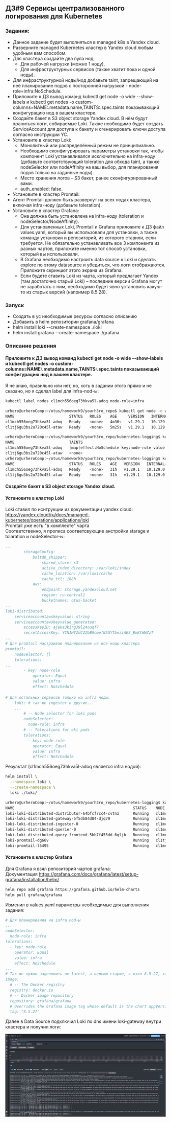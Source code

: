 ## ДЗ#9 Сервисы централизованного логирования для Kubernetes

### Задания:
- Данное задание будет выполняться в managed k8s в Yandex cloud.
- Разверните managed Kubernetes кластер в Yandex cloud любым удобным вам способом.
- Для кластера создайте два пула нод:
  - Для рабочей нагрузки (можно 1 ноду).
  - Для инфраструктурных сервисов (также хватит пока и одной ноды).
- Для инфраструктурной ноды/нод добавьте taint, запрещающий на неё планирование подов с посторонней нагрузкой - node-role=infra:NoSchedule.
- Приложите к ДЗ вывод команд kubectl get node -o wide --show-labels и kubectl get nodes -o custom-columns=NAME:.metadata.name,TAINTS:.spec.taints показывающий конфигурацию нод в вашем кластере.
- Создайте бакет в S3 object storage Yandex cloud. В нём будут храниться логи, собираемые Loki. Также необходимо будет создать ServiceAccount для доступа к бакету и сгенерировать ключи доступа согласно инструкции YC.
- Установите в кластер Loki:
  - Монолитный или распределённый режим не принципиально.
  - Необходимо сконфигурировать параметры установки так, чтобы компонент Loki устанавливался исключительно на infra-ноду (добавьте соответствующий toleration для обхода taint, а также nodeSelector или nodeAffinity на ваш выбор, для планирования подов только на заданные ноды).
  - Место хранения логов – S3 бакет, ранее сконфигурированный вами.
  - auth_enabled: false.
- Установите в кластер Promtail:
- Агент Promtail должен быть развернут на всех нодах кластера, включая infra-ноду (добавьте toleration).
- Установите в кластер Grafana:
  - Она должна быть установлена на infra-ноду (toleration и nodeSelector/NodeAffinity).
  - Для установленных Loki, Promtail и Grafana приложите к ДЗ файл values.yaml, который вы использовали для установки, а также команду установки и репозиторий, из которого ставили, если требуется. Не обязательно устанавливать все 3 компонента из разных чартов, приложите именно тот способ установки, который вы использовали.
  - В Grafana необходимо настроить data source к Loki и сделать explore по этому datasource и убедиться, что логи отображаются. Приложите скриншот этого экрана из Grafana.
  - Если будете ставить Loki из чарта, который предлагает Yandex (там достаточно старый Loki) – последние версии Grafana могут не заработать с ним, необходимо будет явно установить какую-то из старых версий (например 8.5.28).

### Запуск 
- Создать в yc необходимые ресурсы согласно описанию
- Добавить в helm репозитории grafana/grafana
- helm install loki --create-namespace ./loki
- helm install grafana --create-namespace ./grafana

### Описание решения
#### Приложите к ДЗ вывод команд kubectl get node -o wide --show-labels и kubectl get nodes -o custom-columns=NAME:.metadata.name,TAINTS:.spec.taints показывающий конфигурацию нод в вашем кластере.

Я не знаю, правильно или нет, но, хоть в задании этого прямо и не сказано, но я сделал label для infra-nod-ы:
```sh
kubectl label nodes cl1mch556oeg73hkva5l-adoq node-role=infra
```
```sh
urhero@urheroComp:~/otus/homework9/yourh3ro_repo$ kubectl get node -o wide --show-labels
NAME                        STATUS   ROLES    AGE     VERSION   INTERNAL-IP   EXTERNAL-IP      OS-IMAGE             KERNEL-VERSION      CONTAINER-RUNTIME     LABELS
cl1mch556oeg73hkva5l-adoq   Ready    <none>   4m36s   v1.29.1   10.129.0.27   89.169.161.205   Ubuntu 20.04.6 LTS   5.4.0-177-generic   containerd://1.6.28   beta.kubernetes.io/arch=amd64,beta.kubernetes.io/instance-type=standard-v3,beta.kubernetes.io/os=linux,failure-domain.beta.kubernetes.io/zone=ru-central1-b,kubernetes.io/arch=amd64,kubernetes.io/hostname=cl1mch556oeg73hkva5l-adoq,kubernetes.io/os=linux,node.kubernetes.io/instance-type=standard-v3,node.kubernetes.io/kube-proxy-ds-ready=true,node.kubernetes.io/masq-agent-ds-ready=true,node.kubernetes.io/node-problem-detector-ds-ready=true,topology.kubernetes.io/zone=ru-central1-b,yandex.cloud/node-group-id=cat0v93m5blvhi54rqgo,yandex.cloud/pci-topology=k8s,yandex.cloud/preemptible=false
cl1tj6gu3bs2u720c45l-ataw   Ready    <none>   5m25s   v1.29.1   10.129.0.15   51.250.111.217   Ubuntu 20.04.6 LTS   5.4.0-177-generic   containerd://1.6.28   beta.kubernetes.io/arch=amd64,beta.kubernetes.io/instance-type=standard-v3,beta.kubernetes.io/os=linux,failure-domain.beta.kubernetes.io/zone=ru-central1-b,kubernetes.io/arch=amd64,kubernetes.io/hostname=cl1tj6gu3bs2u720c45l-ataw,kubernetes.io/os=linux,node.kubernetes.io/instance-type=standard-v3,node.kubernetes.io/kube-proxy-ds-ready=true,node.kubernetes.io/masq-agent-ds-ready=true,node.kubernetes.io/node-problem-detector-ds-ready=true,topology.kubernetes.io/zone=ru-central1-b,yandex.cloud/node-group-id=catvrk52e745dob6mor7,yandex.cloud/pci-topology=k8s,yandex.cloud/preemptible=false
```

```sh
urhero@urheroComp:~/otus/homework9/yourh3ro_repo/kubernetes-logging$ kubectl get nodes -o custom-columns=NAME:.metadata.name,TAINTS:.spec.taints
NAME                        TAINTS
cl1mch556oeg73hkva5l-adoq   [map[effect:NoSchedule key:node-role value:infra]]
cl1tj6gu3bs2u720c45l-ataw   <none>
urhero@urheroComp:~/otus/homework9/yourh3ro_repo/kubernetes-logging$ kubectl get node -o wide --show-labels
NAME                        STATUS   ROLES    AGE   VERSION   INTERNAL-IP   EXTERNAL-IP      OS-IMAGE             KERNEL-VERSION      CONTAINER-RUNTIME     LABELS
cl1mch556oeg73hkva5l-adoq   Ready    <none>   31h   v1.29.1   10.129.0.27   51.250.19.145    Ubuntu 20.04.6 LTS   5.4.0-177-generic   containerd://1.6.28   beta.kubernetes.io/arch=amd64,beta.kubernetes.io/instance-type=standard-v3,beta.kubernetes.io/os=linux,failure-domain.beta.kubernetes.io/zone=ru-central1-b,kubernetes.io/arch=amd64,kubernetes.io/hostname=cl1mch556oeg73hkva5l-adoq,kubernetes.io/os=linux,node-role=infra,node.kubernetes.io/instance-type=standard-v3,node.kubernetes.io/kube-proxy-ds-ready=true,node.kubernetes.io/masq-agent-ds-ready=true,node.kubernetes.io/node-problem-detector-ds-ready=true,topology.kubernetes.io/zone=ru-central1-b,yandex.cloud/node-group-id=cat0v93m5blvhi54rqgo,yandex.cloud/pci-topology=k8s,yandex.cloud/preemptible=false
cl1tj6gu3bs2u720c45l-ataw   Ready    <none>   31h   v1.29.1   10.129.0.15   89.169.172.195   Ubuntu 20.04.6 LTS   5.4.0-177-generic   containerd://1.6.28   beta.kubernetes.io/arch=amd64,beta.kubernetes.io/instance-type=standard-v3,beta.kubernetes.io/os=linux,failure-domain.beta.kubernetes.io/zone=ru-central1-b,kubernetes.io/arch=amd64,kubernetes.io/hostname=cl1tj6gu3bs2u720c45l-ataw,kubernetes.io/os=linux,node.kubernetes.io/instance-type=standard-v3,node.kubernetes.io/kube-proxy-ds-ready=true,node.kubernetes.io/masq-agent-ds-ready=true,node.kubernetes.io/node-problem-detector-ds-ready=true,topology.kubernetes.io/zone=ru-central1-b,yandex.cloud/node-group-id=catvrk52e745dob6mor7,yandex.cloud/pci-topology=k8s,yandex.cloud/preemptible=false
```
#### Cоздайте бакет в S3 object storage Yandex cloud.
#### Установите в кластер Loki
Loki ставил по иснтрукции из документации yandex cloud:  
https://yandex.cloud/ru/docs/managed-kubernetes/operations/applications/loki  
Promtail уже есть "в комплекте" чарта  
Соответственно, я прописа соответсвующие анстройки starage и tolaration и nodeSelector-ы:
```yml
...
        storageConfig:
            boltdb_shipper:
                shared_store: s3
                active_index_directory: /var/loki/index
                cache_location: /var/loki/cache
                cache_ttl: 168h
            aws:
                endpoint: storage.yandexcloud.net
                region: ru-central1
                bucketnames: otus-backet
...
loki-distributed:
    serviceaccountawskeyvalue: string
    serviceaccountawskeyvalue_generated:
        accessKeyID: ajeka3kirg39l24ouqf7
        secretAccessKey: YCNIHYZdCZZbB9cmefN5GYTbeziAES_BmKtWWZzT
...
# Для promtail настраиваю планирование на все ноды кластера
promtail:
    nodeSelector: {}
    tolerations:
...
        - key: node-role
            operator: Equal
            value: infra
            effect: NoSchedule

# Для остальных сервисов только на infra ноды:
    loki: # так же ingester и другие...
    ...
        # -- Node selector for loki pods
        nodeSelector: 
          node-role: infra
        # -- Tolerations for oki pods
        tolerations: 
          - key: node-role
            operator: Equal
            value: infra
            effect: NoSchedule
```
Результат (cl1mch556oeg73hkva5l-adoq является infra нодой):
```sh
helm install \
  --namespace loki \
  --create-namespace \
  loki ./loki/
```
```sh
urhero@urheroComp:~/otus/homework9/yourh3ro_repo/kubernetes-logging$ kubectl get pod -o=custom-columns=NAME:.metadata.name,STATUS:.status.phase,NODE:.spec.nodeName -n loki
NAME                                                    STATUS    NODE
loki-loki-distributed-distributor-64bfcf7cc4-cvtnz      Running   cl1mch556oeg73hkva5l-adoq
loki-loki-distributed-gateway-5f5db84d84-djq79          Running   cl1mch556oeg73hkva5l-adoq
loki-loki-distributed-ingester-0                        Running   cl1mch556oeg73hkva5l-adoq
loki-loki-distributed-querier-0                         Running   cl1mch556oeg73hkva5l-adoq
loki-loki-distributed-query-frontend-5bb7f455dd-6qljb   Running   cl1mch556oeg73hkva5l-adoq
loki-promtail-dg66v                                     Running   cl1tj6gu3bs2u720c45l-ataw
loki-promtail-l5495                                     Running   cl1mch556oeg73hkva5l-adoq
```
#### Установите в кластер Grafana
Для Grafana я взял репозиторий чартов grafana:  
Документация https://grafana.com/docs/grafana/latest/setup-grafana/installation/helm/  
```sh
helm repo add grafana https://grafana.github.io/helm-charts
helm pull grafana/grafana
``` 
Изменил в values.yaml параметры необходимые для выполнения задания:
```yaml
# Для планирования на infra nod-ы
...
nodeSelector: 
  node-role: infra
tolerations: 
  - key: node-role
    operator: Equal
    value: infra
    effect: NoSchedule
...
# Так же нужно задеплоить не latest, а версию старше, я взял 8.5.27, так как испльзую старый loki 
image:
  # -- The Docker registry
  registry: docker.io
  # -- Docker image repository
  repository: grafana/grafana
  # Overrides the Grafana image tag whose default is the chart appVersion
  tag: "8.5.27"
```
Далее в Data Source подключил Loki по dns имени loki-gateway внутри кластера и получил логи:  

![grafana Loki](../img/image16.png)